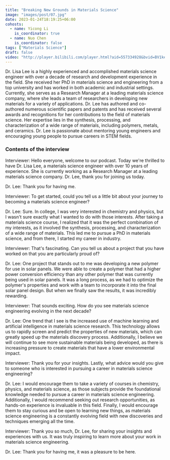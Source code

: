 ```yaml
---
title: "Breaking New Grounds in Materials Science"
image: "images/post/07.jpg"
date: 2023-01-24T18:19:25+06:00
cohosts:
  - name: Yicong Li
    is_coordinator: true
  - name: Nuo Chen
    is_coordinator: false
tags: ["Materials Science"]
draft: false
video: "http://player.bilibili.com/player.html?aid=557334928&bvid=BV1ke4y1o7Ki&cid=812171100&page=1"
---
```


Dr. Lisa Lee is a highly experienced and accomplished materials science engineer with over a decade of research and development experience in the field. She received her PhD in materials science and engineering from a top university and has worked in both academic and industrial settings. Currently, she serves as a Research Manager at a leading materials science company, where she leads a team of researchers in developing new materials for a variety of applications. Dr. Lee has authored and co-authored numerous scientific papers and patents and has received several awards and recognitions for her contributions to the field of materials science. Her expertise lies in the synthesis, processing, and characterization of a wide range of materials, including polymers, metals, and ceramics. Dr. Lee is passionate about mentoring young engineers and encouraging young people to pursue careers in STEM fields.

### Contents of the interview
Interviewer: Hello everyone, welcome to our podcast. Today we're thrilled to have Dr. Lisa Lee, a materials science engineer with over 10 years of experience. She is currently working as a Research Manager at a leading materials science company. Dr. Lee, thank you for joining us today.

Dr. Lee: Thank you for having me.

Interviewer: To get started, could you tell us a little bit about your journey to becoming a materials science engineer?

Dr. Lee: Sure. In college, I was very interested in chemistry and physics, but I wasn't sure exactly what I wanted to do with those interests. After taking a materials science course, I realized that it was the perfect combination of my interests, as it involved the synthesis, processing, and characterization of a wide range of materials. This led me to pursue a PhD in materials science, and from there, I started my career in industry.

Interviewer: That's fascinating. Can you tell us about a project that you have worked on that you are particularly proud of?

Dr. Lee: One project that stands out to me was developing a new polymer for use in solar panels. We were able to create a polymer that had a higher power conversion efficiency than any other polymer that was currently being used in solar panels. It was a long process, as we had to optimize the polymer's properties and work with a team to incorporate it into the final solar panel design. But when we finally saw the results, it was incredibly rewarding.

Interviewer: That sounds exciting. How do you see materials science engineering evolving in the next decade?

Dr. Lee: One trend that I see is the increased use of machine learning and artificial intelligence in materials science research. This technology allows us to rapidly screen and predict the properties of new materials, which can greatly speed up the materials discovery process. Additionally, I believe we will continue to see more sustainable materials being developed, as there is increasing pressure to create materials that have a lower environmental impact.

Interviewer: Thank you for your insights. Lastly, what advice would you give to someone who is interested in pursuing a career in materials science engineering?

Dr. Lee: I would encourage them to take a variety of courses in chemistry, physics, and materials science, as those subjects provide the foundational knowledge needed to pursue a career in materials science engineering. Additionally, I would recommend seeking out research opportunities, as hands-on experience is invaluable in this field. Finally, I would encourage them to stay curious and be open to learning new things, as materials science engineering is a constantly evolving field with new discoveries and techniques emerging all the time.

Interviewer: Thank you so much, Dr. Lee, for sharing your insights and experiences with us. It was truly inspiring to learn more about your work in materials science engineering.

Dr. Lee: Thank you for having me, it was a pleasure to be here.